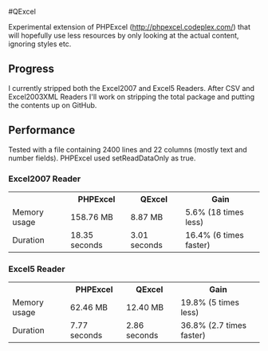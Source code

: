 #QExcel

Experimental extension of PHPExcel (http://phpexcel.codeplex.com/) that will hopefully use less resources by only looking at the actual content, ignoring styles etc.

## Progress

I currently stripped both the Excel2007 and Excel5 Readers. After CSV and Excel2003XML Readers I'll work on stripping the total package and putting the contents up on GitHub.

## Performance

Tested with a file containing 2400 lines and 22 columns (mostly text and number fields).
PHPExcel used setReadDataOnly as true.

### Excel2007 Reader

<table>
	<tr>
		<th></th>
		<th>PHPExcel</th>
		<th>QExcel</th>
		<th>Gain</th>
	</tr>
	<tr>
		<td>Memory usage</td>
		<td>158.76 MB</td>
		<td>8.87 MB</td>
		<td>5.6% (18 times less)</td>
	</tr>
	<tr>
		<td>Duration</td>
		<td>18.35 seconds</td>
		<td>3.01 seconds</td>
		<td>16.4% (6 times faster)</td>
	</tr>
</table>

### Excel5 Reader

<table>
	<tr>
		<th></th>
		<th>PHPExcel</th>
		<th>QExcel</th>
		<th>Gain</th>
	</tr>
	<tr>
		<td>Memory usage</td>
		<td>62.46 MB</td>
		<td>12.40 MB</td>
		<td>19.8% (5 times less)</td>
	</tr>
	<tr>
		<td>Duration</td>
		<td>7.77 seconds</td>
		<td>2.86 seconds</td>
		<td>36.8% (2.7 times faster)</td>
	</tr>
</table>